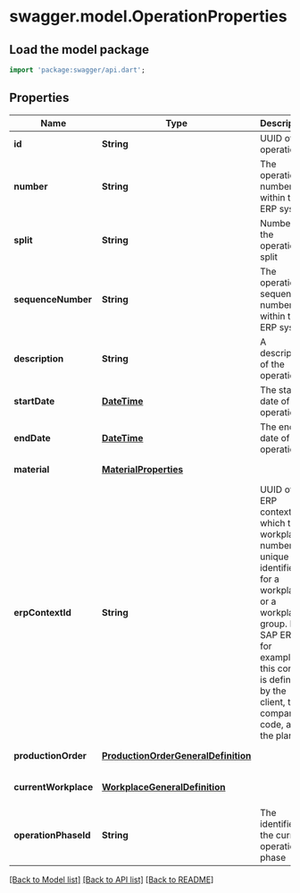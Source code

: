# swagger.model.OperationProperties

## Load the model package
```dart
import 'package:swagger/api.dart';
```

## Properties
Name | Type | Description | Notes
------------ | ------------- | ------------- | -------------
**id** | **String** | UUID of the operation | [default to null]
**number** | **String** | The operation number within the ERP system | [default to null]
**split** | **String** | Number of the operation split | [optional] [default to null]
**sequenceNumber** | **String** | The operation sequence number within the ERP system | [optional] [default to null]
**description** | **String** | A description of the operation | [optional] [default to null]
**startDate** | [**DateTime**](DateTime.md) | The start date of the operation | [optional] [default to null]
**endDate** | [**DateTime**](DateTime.md) | The end date of the operation | [optional] [default to null]
**material** | [**MaterialProperties**](MaterialProperties.md) |  | [default to null]
**erpContextId** | **String** | UUID of the ERP context in which the workplace number is a unique identifier for a workplace or a workplace group. In SAP ERP, for example, this context is defined by the client, the company code, and the plant | [default to null]
**productionOrder** | [**ProductionOrderGeneralDefinition**](ProductionOrderGeneralDefinition.md) |  | [default to null]
**currentWorkplace** | [**WorkplaceGeneralDefinition**](WorkplaceGeneralDefinition.md) |  | [optional] [default to null]
**operationPhaseId** | **String** | The identifier of the current operation phase | [optional] [default to null]

[[Back to Model list]](../README.md#documentation-for-models) [[Back to API list]](../README.md#documentation-for-api-endpoints) [[Back to README]](../README.md)

